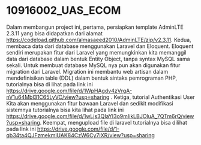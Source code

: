 # 10916002_UAS_ECOM
Dalam membangun project ini, 
pertama, persiapkan template AdminLTE 2.3.11 yang bisa didapatkan dari alamat https://codeload.github.com/almasaeed2010/AdminLTE/zip/v2.3.11. 
Kedua, membaca data dari database menggunakan Laravel dan Eloquent. Eloquent sendiri merupakan fitur dari Laravel yang memungkinkan kita memanggil data dari database dalam bentuk Entity Object, tanpa syntax MySQL sama sekali. Untuk membuat database MySQL nya pun akan digunakan fitur migration dari Laravel. Migration ini membantu web artisan dalam mendefinisikan table (DDL) dalam bentuk sintaks pemrograman PHP, tutorialnya bisa di lihat pada link ini https://drive.google.com/file/d/1WpHAgdv4zVrgA-nV1u64Mbl31C65LyVC/view?usp=sharing .
Ketiga, tutorial Authentikasi User Kita akan menggunakan fitur bawaan Laravel dan sedikit modifikasi sistemnya tutorialnya bisa kita lihat pada link ini https://drive.google.com/file/d/1wLjs3QIaYI3o9mIikLBJOluA_7QTm6rQ/view?usp=sharing. 
Keempat, mengupload file di laravel tutorialnya bisa dilihat pada link ini https://drive.google.com/file/d/1-qb34ta4QJFzmekmiUAK84CzW6Cy7IXR/view?usp=sharing
